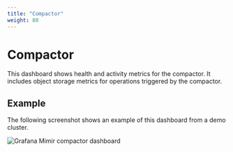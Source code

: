 ```yaml
---
title: "Compactor"
weight: 80
---
```


# Compactor

This dashboard shows health and activity metrics for the compactor.
It includes object storage metrics for operations triggered by the compactor.

## Example

The following screenshot shows an example of this dashboard from a demo cluster.

![Grafana Mimir compactor dashboard](../../../../images/dashboards/mimir-compactor.png)
